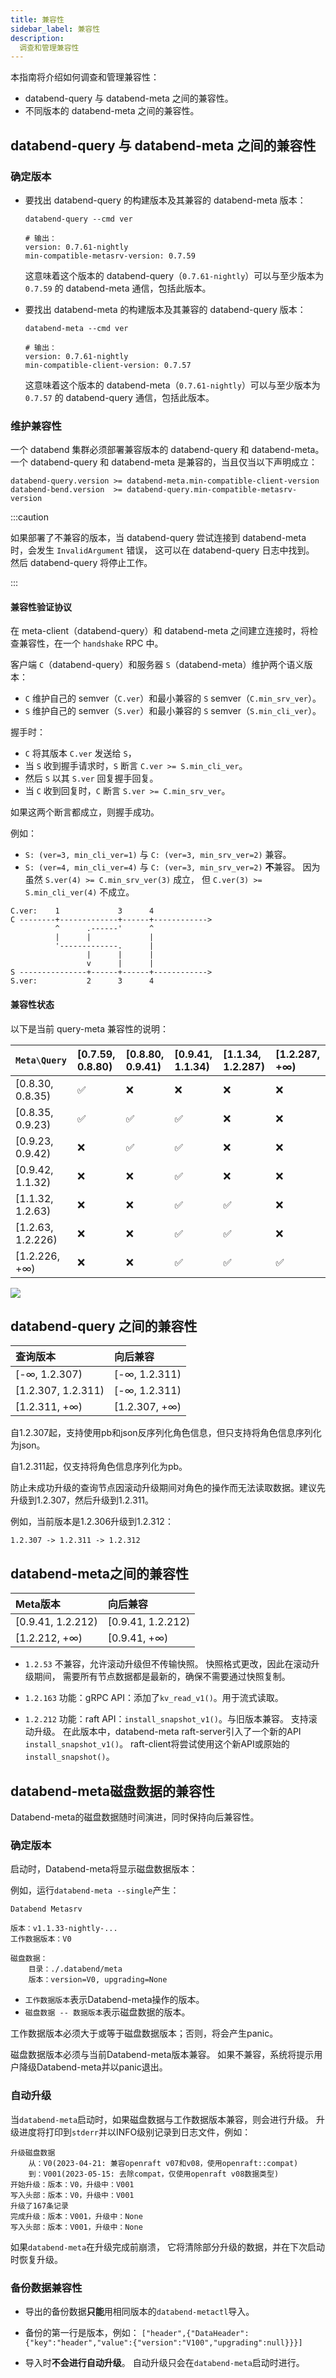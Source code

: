 ```yaml
---
title: 兼容性
sidebar_label: 兼容性
description:
  调查和管理兼容性
---
```


本指南将介绍如何调查和管理兼容性：
- databend-query 与 databend-meta 之间的兼容性。
- 不同版本的 databend-meta 之间的兼容性。

## databend-query 与 databend-meta 之间的兼容性

### 确定版本

- 要找出 databend-query 的构建版本及其兼容的 databend-meta 版本：

  ```shell
  databend-query --cmd ver

  # 输出：
  version: 0.7.61-nightly
  min-compatible-metasrv-version: 0.7.59
  ```

  这意味着这个版本的 databend-query（`0.7.61-nightly`）可以与至少版本为 `0.7.59` 的 databend-meta 通信，包括此版本。

- 要找出 databend-meta 的构建版本及其兼容的 databend-query 版本：

  ```shell
  databend-meta --cmd ver

  # 输出：
  version: 0.7.61-nightly
  min-compatible-client-version: 0.7.57
  ```

  这意味着这个版本的 databend-meta（`0.7.61-nightly`）可以与至少版本为 `0.7.57` 的 databend-query 通信，包括此版本。

### 维护兼容性

一个 databend 集群必须部署兼容版本的 databend-query 和 databend-meta。
一个 databend-query 和 databend-meta 是兼容的，当且仅当以下声明成立：

```
databend-query.version >= databend-meta.min-compatible-client-version
databend-bend.version  >= databend-query.min-compatible-metasrv-version
```

:::caution

如果部署了不兼容的版本，当 databend-query 尝试连接到 databend-meta 时，会发生 `InvalidArgument` 错误，
这可以在 databend-query 日志中找到。
然后 databend-query 将停止工作。

:::

#### 兼容性验证协议

在 meta-client（databend-query）和 databend-meta 之间建立连接时，将检查兼容性，在一个 `handshake` RPC 中。

客户端 `C`（databend-query）和服务器 `S`（databend-meta）维护两个语义版本：

- `C` 维护自己的 semver（`C.ver`）和最小兼容的 `S` semver（`C.min_srv_ver`）。
- `S` 维护自己的 semver（`S.ver`）和最小兼容的 `S` semver（`S.min_cli_ver`）。

握手时：

- `C` 将其版本 `C.ver` 发送给 `S`，
- 当 `S` 收到握手请求时，`S` 断言 `C.ver >= S.min_cli_ver`。
- 然后 `S` 以其 `S.ver` 回复握手回复。
- 当 `C` 收到回复时，`C` 断言 `S.ver >= C.min_srv_ver`。

如果这两个断言都成立，则握手成功。

例如：
- `S: (ver=3, min_cli_ver=1)` 与 `C: (ver=3, min_srv_ver=2)` 兼容。
- `S: (ver=4, min_cli_ver=4)` 与 `C: (ver=3, min_srv_ver=2)` **不**兼容。
  因为虽然 `S.ver(4) >= C.min_srv_ver(3)` 成立，
  但 `C.ver(3) >= S.min_cli_ver(4)` 不成立。

```text
C.ver:    1             3      4
C --------+-------------+------+------------>
          ^      .------'      ^
          |      |             |
          '-------------.      |
                 |      |      |
                 v      |      |
S ---------------+------+------+------------>
S.ver:           2      3      4
```

#### 兼容性状态

以下是当前 query-meta 兼容性的说明：

| `Meta\Query`      | [0.7.59, 0.8.80) | [0.8.80, 0.9.41) | [0.9.41, 1.1.34) | [1.1.34, 1.2.287) | [1.2.287, +∞) |
|:------------------|:-----------------|:-----------------|:-----------------|:---------------|:-----------|
| [0.8.30, 0.8.35)  | ✅                | ❌                | ❌                | ❌              | ❌          |
| [0.8.35, 0.9.23)  | ✅                | ✅                | ✅                | ❌              | ❌          |
| [0.9.23, 0.9.42)  | ❌                | ✅                | ✅                | ❌              | ❌          |
| [0.9.42, 1.1.32)  | ❌                | ❌                | ✅                | ❌              | ❌          |
| [1.1.32, 1.2.63)  | ❌                | ❌                | ✅                | ✅              | ❌          |
| [1.2.63, 1.2.226) | ❌                | ❌                | ✅                | ✅              | ❌          |
| [1.2.226, +∞)     | ❌                | ❌                | ✅                | ✅              | ✅          |

<img src="/img/deploy/compatibility.excalidraw.png"/>

## databend-query 之间的兼容性

| 查询版本          | 向后兼容              |
|:-----------------|:---------------------|
| [-∞, 1.2.307)    | [-∞, 1.2.311)        |
| [1.2.307, 1.2.311) | [-∞, 1.2.311)      |
| [1.2.311, +∞)    | [1.2.307, +∞)        |

自1.2.307起，支持使用pb和json反序列化角色信息，但只支持将角色信息序列化为json。

自1.2.311起，仅支持将角色信息序列化为pb。

防止未成功升级的查询节点因滚动升级期间对角色的操作而无法读取数据。建议先升级到1.2.307，然后升级到1.2.311。

例如，当前版本是1.2.306升级到1.2.312：

```
1.2.307 -> 1.2.311 -> 1.2.312

```

## databend-meta之间的兼容性

| Meta版本          | 向后兼容               |
|:------------------|:----------------------|
| [0.9.41, 1.2.212) | [0.9.41, 1.2.212)     |
| [1.2.212, +∞)     | [0.9.41, +∞)          |


- `1.2.53` 不兼容，允许滚动升级但不传输快照。
  快照格式更改，因此在滚动升级期间，
  需要所有节点数据都是最新的，确保不需要通过快照复制。

- `1.2.163` 功能：gRPC API：添加了`kv_read_v1()`。用于流式读取。

- `1.2.212` 功能：raft API：`install_snapshot_v1()`。与旧版本兼容。
  支持滚动升级。
  在此版本中，databend-meta raft-server引入了一个新的API `install_snapshot_v1()`。
  raft-client将尝试使用这个新API或原始的`install_snapshot()`。


## databend-meta磁盘数据的兼容性

Databend-meta的磁盘数据随时间演进，同时保持向后兼容性。

### 确定版本

启动时，Databend-meta将显示磁盘数据版本：

例如，运行`databend-meta --single`产生：

```
Databend Metasrv

版本：v1.1.33-nightly-...
工作数据版本：V0

磁盘数据：
    目录：./.databend/meta
    版本：version=V0, upgrading=None
```

- `工作数据版本`表示Databend-meta操作的版本。
- `磁盘数据 -- 数据版本`表示磁盘数据的版本。

工作数据版本必须大于或等于磁盘数据版本；否则，将会产生panic。

磁盘数据版本必须与当前Databend-meta版本兼容。
如果不兼容，系统将提示用户降级Databend-meta并以panic退出。

### 自动升级

当`databend-meta`启动时，如果磁盘数据与工作数据版本兼容，则会进行升级。
升级进度将打印到`stderr`并以INFO级别记录到日志文件，例如：

```text
升级磁盘数据
    从：V0(2023-04-21: 兼容openraft v07和v08，使用openraft::compat)
    到：V001(2023-05-15: 去除compat，仅使用openraft v08数据类型)
开始升级：版本：V0，升级中：V001
写入头部：版本：V0，升级中：V001
升级了167条记录
完成升级：版本：V001，升级中：None
写入头部：版本：V001，升级中：None
```

如果`databend-meta`在升级完成前崩溃，
它将清除部分升级的数据，并在下次启动时恢复升级。

### 备份数据兼容性

- 导出的备份数据**只能**用相同版本的`databend-metactl`导入。

- 备份的第一行是版本，例如：
  `["header",{"DataHeader":{"key":"header","value":{"version":"V100","upgrading":null}}}]`

- 导入时**不会进行自动升级**。
  自动升级只会在`databend-meta`启动时进行。